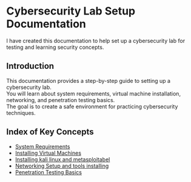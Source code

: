 # Cybersecurity Lab Setup Documentation

I have created this documentation to help set up a cybersecurity lab for testing and learning security concepts.
## Introduction  
This documentation provides a step-by-step guide to setting up a cybersecurity lab.  
You will learn about system requirements, virtual machine installation, networking, and penetration testing basics.  
The goal is to create a safe environment for practicing cybersecurity techniques.  

## **Index of Key Concepts**
- [System Requirements](system-requirements.md)
- [Installing Virtual Machines](installing-vms.md)
- [Installing kali linux and metasploitabel](kali-inux-and-metasploitabe)
- [Networking Setup and tools installing](networking-tools-setup.md)
- [Penetration Testing Basics](pentesting-basics.md)
